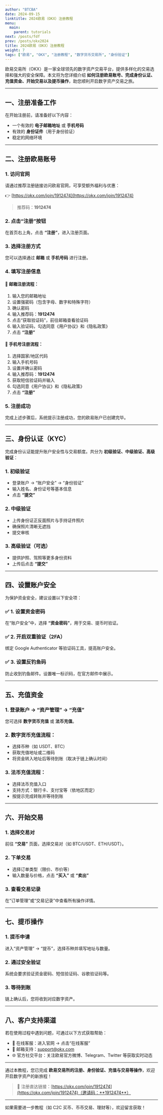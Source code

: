 ```yaml
---
author: "BTCBA"
date: 2024-09-15
linktitle: 2024欧易（OKX）注册教程
menu:
  main:
    parent: tutorials
next: /posts/fdf
prev: /posts/okx2024
title: 2024欧易（OKX）注册教程
weight: 7
tags: ["欧易", "OKX", "注册教程", "数字货币交易所", "身份验证"]
---
```


欧易交易所（OKX）是一家全球领先的数字资产交易平台，提供多样化的交易选择和强大的安全保障。本文将为您详细介绍 **如何注册欧易账号、完成身份认证、充值资金、开始交易以及提币操作**，助您顺利开启数字资产交易之旅。

---

## 一、注册准备工作

在开始注册前，请准备好以下内容：

- 一个有效的 **电子邮箱地址** 或 **手机号码**
- 有效的 **身份证件**（用于身份验证）
- 稳定的网络环境

---

## 二、注册欧易账号

### 1. 访问官网

请通过推荐注册链接访问欧易官网，可享受额外福利与优惠：

👉 [https://okx.com/join/1912474](https://okx.com/join/1912474)

> 推荐码：**1912474**

### 2. 点击“注册”按钮

在首页右上角，点击 **“注册”**，进入注册页面。

### 3. 选择注册方式

您可以选择通过 **邮箱** 或 **手机号码** 进行注册。

### 4. 填写注册信息

#### 📧 邮箱注册流程：

1. 输入您的邮箱地址  
2. 设置强密码（包含字母、数字和特殊字符）  
3. 确认密码  
4. 输入推荐码：**1912474**  
5. 点击“获取验证码”，前往邮箱查看验证码  
6. 输入验证码，勾选同意《用户协议》和《隐私政策》  
7. 点击 **“注册”**

#### 📱 手机号注册流程：

1. 选择国家/地区代码  
2. 输入手机号码  
3. 设置并确认密码  
4. 输入推荐码：**1912474**  
5. 获取短信验证码并输入  
6. 勾选同意《用户协议》和《隐私政策》  
7. 点击 **“注册”**

### 5. 注册成功

完成上述步骤后，系统提示注册成功，您的欧易账户已创建完毕。

---

## 三、身份认证（KYC）

完成身份认证能提升账户安全性与交易额度。共分为 **初级验证、中级验证、高级验证**：

### 1. 初级验证

- 登录账户 → “账户安全” → “身份验证”  
- 输入姓名、身份证号等基本信息  
- 点击 **“提交”**

### 2. 中级验证

- 上传身份证正反面照片与手持证件照片  
- 确保照片清晰无遮挡  
- 提交审核

### 3. 高级验证（可选）

- 提供护照、驾照等更多身份资料  
- 上传后点击 **“提交”**

---

## 四、设置账户安全

为保护资金安全，建议设置以下安全项：

### ✅ 1. 设置资金密码

在“账户安全”中，选择 **“资金密码”**，用于交易、提币时验证。

### ✅ 2. 开启双重验证（2FA）

绑定 Google Authenticator 等验证码工具，提高账户安全。

### ✅ 3. 设置反钓鱼码

防止收到钓鱼邮件。设置唯一标识码，在官方邮件中展示。

---

## 五、充值资金

### 1. 登录账户 → “资产管理” → “充值”

您可选择 **数字货币充值** 或 **法币充值**。

### 2. 数字货币充值流程：

- 选择币种（如 USDT、BTC）  
- 获取充值地址或二维码  
- 将资金转入地址后等待到账（取决于链上确认时间）

### 3. 法币充值流程：

- 选择法币充值入口  
- 支持方式：银行卡、支付宝等（依地区而定）  
- 按提示完成转账并等待到账

---

## 六、开始交易

### 1. 选择交易对

前往 **“交易”** 页面，选择交易对（如 BTC/USDT、ETH/USDT）。

### 2. 下单交易

- 选择订单类型（限价、市价等）  
- 输入数量与价格，点击 **“买入”** 或 **“卖出”**

### 3. 查看交易记录

在“订单管理”或“交易记录”中查看所有操作详情。

---

## 七、提币操作

### 1. 提币申请

进入“资产管理” → “提币”，选择币种并填写地址与数量。

### 2. 通过安全验证

系统会要求验证资金密码、短信验证码、谷歌验证码等。

### 3. 等待到账

链上确认后，您将收到对应数字资产。

---

## 八、客户支持渠道

若在使用过程中遇到问题，可通过以下方式获取帮助：

- 💬 在线客服：进入官网 → 点击“在线客服”  
- 📧 邮箱支持：[support@okx.com](mailto:support@okx.com)  
- 🌐 官方社交平台：关注欧易官方微博、Telegram、Twitter 等获取实时动态

---

通过本教程，您已完成 **欧易交易所的注册、身份验证、充值与交易等操作**，欢迎开启数字资产的新旅程！

> 📌 注册直达链接：[https://okx.com/join/1912474](https://okx.com/join/1912474)（邀请码：**1912474**）

---

如果需要进一步教程（如 C2C 买币、币币交易、理财等），欢迎留言获取！


